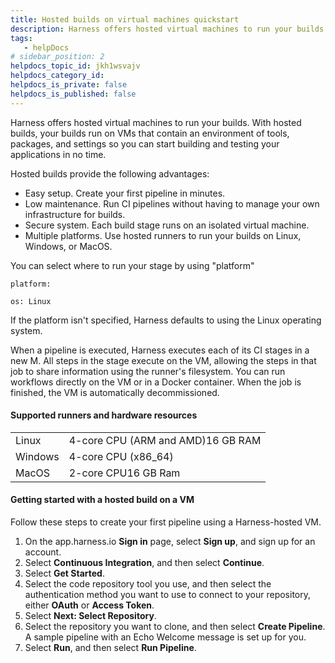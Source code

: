 ```yaml
---
title: Hosted builds on virtual machines quickstart
description: Harness offers hosted virtual machines to run your builds. With hosted builds, your builds run on VMs that contain an environment of tools, packages, and settings so you can start building and testin…
tags: 
   - helpDocs
# sidebar_position: 2
helpdocs_topic_id: jkh1wsvajv
helpdocs_category_id: 
helpdocs_is_private: false
helpdocs_is_published: false
---
```


Harness offers hosted virtual machines to run your builds. With hosted builds, your builds run on VMs that contain an environment of tools, packages, and settings so you can start building and testing your applications in no time. 

Hosted builds provide the following advantages:

* Easy setup. Create your first pipeline in minutes.
* Low maintenance. Run CI pipelines without having to manage your own infrastructure for builds.
* Secure system. Each build stage runs on an isolated virtual machine.
* Multiple platforms. Use hosted runners to run your builds on Linux, Windows, or MacOS.

You can select where to run your stage by using "platform"

`platform:`

 `os: Linux`

If the platform isn't specified, Harness defaults to using the Linux operating system. 

When a pipeline is executed, Harness executes each of its CI stages in a new M. All steps in the stage execute on the VM, allowing the steps in that job to share information using the runner's filesystem. You can run workflows directly on the VM or in a Docker container. When the job is finished, the VM is automatically decommissioned. 

#### Supported runners and hardware resources



|  |  |
| --- | --- |
| Linux | 4-core CPU (ARM and AMD)16 GB RAM |
| Windows | 4-core CPU (x86\_64) |
| MacOS | 2-core CPU16 GB Ram |

#### Getting started with a hosted build on a VM

Follow these steps to create your first pipeline using a Harness-hosted VM.

1. On the app.harness.io **Sign in** page, select **Sign up**, and sign up for an account.
2. Select **Continuous Integration**, and then select **Continue**.
3. Select **Get Started**.
4. Select the code repository tool you use, and then select the authentication method you want to use to connect to your repository, either **OAuth** or **Access Token**.
5. Select **Next: Select Repository**.
6. Select the repository you want to clone, and then select **Create Pipeline**. A sample pipeline with an Echo Welcome message is set up for you.
7. Select **Run**, and then select **Run Pipeline**.

